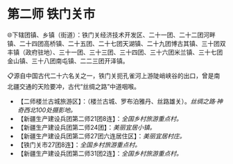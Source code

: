 # 第二师 铁门关市  
🌐下辖团镇、乡镇（街道）：铁门关经济技术开发区、二十一团、二十二团河畔镇、二十四团高桥镇、二十五团、二十七团天湖镇、二十九团博古其镇、三十团双丰镇（政府驻地）、三十一团、三十三团、三十四团、三十六团米兰镇、三十七团金山镇、三十八团南屯镇、二二三团开泽镇。
  
📋源自中国古代二十六名关之一，铁门关扼孔雀河上游陡峭峡谷的出口，曾是南北疆交通的天险要冲，古代“丝绸之路”中道咽喉。  

* 【二师楼兰古城旅游区】：（楼兰古城、罗布泊雅丹、丝路雄关）。*丝绸之路·神奇西北100处摄影地。*  
* 【新疆生产建设兵团第二师21团8连】：*全国乡村旅游重点村。*  
* 【新疆生产建设兵团第二师24团】：*美丽宜居小镇。*  
* 【新疆生产建设兵团第二师27团六连居住区】：*美丽宜居村庄。*  
* 【铁门关市27团8连】：*全国乡村旅游重点村。*  
* 【新疆生产建设兵团第二师31团2连】：*全国乡村旅游重点村。*  

